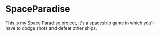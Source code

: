 # SpaceParadise
This is my Space Paradise project, it's a spaceship game in which you'll have to dodge shots and defeat other ships.
